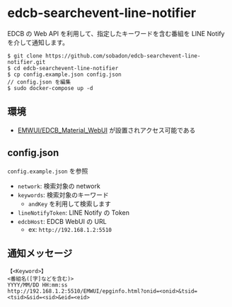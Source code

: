 # edcb-searchevent-line-notifier

EDCB の Web API を利用して、指定したキーワードを含む番組を LINE Notify を介して通知します。

```
$ git clone https://github.com/sobadon/edcb-searchevent-line-notifier.git
$ cd edcb-searchevent-line-notifier
$ cp config.example.json config.json
// config.json を編集
$ sudo docker-compose up -d
```

## 環境
- [EMWUI/EDCB_Material_WebUI](https://github.com/EMWUI/EDCB_Material_WebUI) が設置されアクセス可能である

## config.json
`config.example.json` を参照

- `network`: 検索対象の network
- `keywords`: 検索対象のキーワード
	- `andKey` を利用して検索します
- `lineNotifyToken`: LINE Notify の Token
- `edcbHost`: EDCB WebUI の URL
  - ex: `http://192.168.1.2:5510`


## 通知メッセージ
```
【<Keyword>】
<番組名([字]などを含む)>
YYYY/MM/DD HH:mm:ss
http://192.168.1.2:5510/EMWUI/epginfo.html?onid=<onid>&tsid=<tsid>&sid=<sid>&eid=<eid>
```
